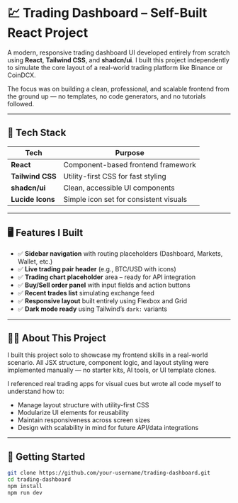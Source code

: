 # 💹 Trading Dashboard – Self-Built React Project

A modern, responsive trading dashboard UI developed entirely from scratch using **React**, **Tailwind CSS**, and **shadcn/ui**. I built this project independently to simulate the core layout of a real-world trading platform like Binance or CoinDCX.

The focus was on building a clean, professional, and scalable frontend from the ground up — no templates, no code generators, and no tutorials followed.

---

## 🔧 Tech Stack

| Tech              | Purpose                                |
|------------------|----------------------------------------|
| **React**         | Component-based frontend framework     |
| **Tailwind CSS**  | Utility-first CSS for fast styling     |
| **shadcn/ui**     | Clean, accessible UI components        |
| **Lucide Icons**  | Simple icon set for consistent visuals |

---

## 🖥️ Features I Built

- ✅ **Sidebar navigation** with routing placeholders (Dashboard, Markets, Wallet, etc.)
- ✅ **Live trading pair header** (e.g., BTC/USD with icons)
- ✅ **Trading chart placeholder** area – ready for API integration
- ✅ **Buy/Sell order panel** with input fields and action buttons
- ✅ **Recent trades list** simulating exchange feed
- ✅ **Responsive layout** built entirely using Flexbox and Grid
- ✅ **Dark mode ready** using Tailwind’s `dark:` variants

---

## 🧑‍💻 About This Project

I built this project solo to showcase my frontend skills in a real-world scenario. All JSX structure, component logic, and layout styling were implemented manually — no starter kits, AI tools, or UI template clones.

I referenced real trading apps for visual cues but wrote all code myself to understand how to:

- Manage layout structure with utility-first CSS
- Modularize UI elements for reusability
- Maintain responsiveness across screen sizes
- Design with scalability in mind for future API/data integrations

---

## 🚀 Getting Started

```bash
git clone https://github.com/your-username/trading-dashboard.git
cd trading-dashboard
npm install
npm run dev
